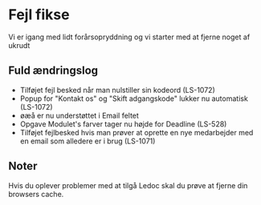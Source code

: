 # Fejl fikse
Vi er igang med lidt forårsopryddning og vi starter med at fjerne noget af ukrudt

## Fuld ændringslog
- Tilføjet fejl besked når man nulstiller sin kodeord (LS-1072)
- Popup for "Kontakt os" og "Skift adgangskode" lukker nu automatisk (LS-1072)
- øæå er nu understøttet i Email feltet
- Opgave Modulet's farver tager nu højde for Deadline (LS-528)
- Tilføjet fejlbesked hvis man prøver at oprette en nye medarbejder med en email som alledere er i brug (LS-1071)

## Noter
Hvis du oplever problemer med at tilgå Ledoc skal du prøve at fjerne din browsers cache.
